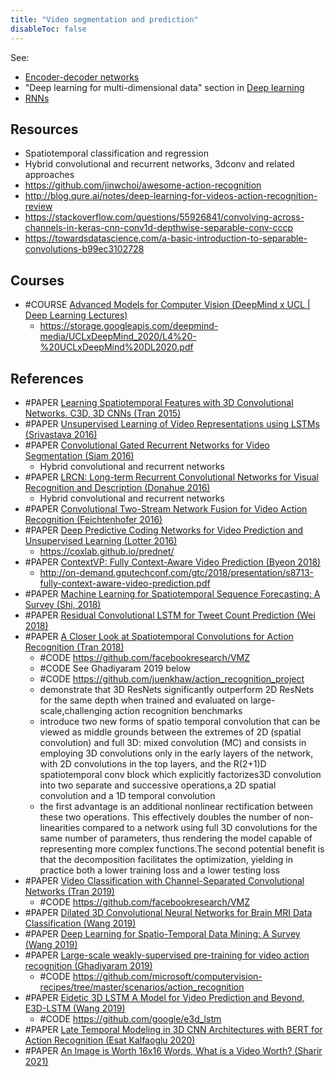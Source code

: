 ```yaml
---
title: "Video segmentation and prediction"
disableToc: false 
---
```


See: 
- [Encoder-decoder networks](AI/Deep%20learning/Encoder-decoder%20networks.md)
- "Deep learning for multi-dimensional data" section in [Deep learning](AI/Deep%20learning/Deep%20learning.md)
- [RNNs](AI/Deep%20learning/RNNs.md)

## Resources
- Spatiotemporal classification and regression
- Hybrid convolutional and recurrent networks, 3dconv and related approaches
- https://github.com/jinwchoi/awesome-action-recognition
- http://blog.qure.ai/notes/deep-learning-for-videos-action-recognition-review
- https://stackoverflow.com/questions/55926841/convolving-across-channels-in-keras-cnn-conv1d-depthwise-separable-conv-cccp
- https://towardsdatascience.com/a-basic-introduction-to-separable-convolutions-b99ec3102728


## Courses
- #COURSE [Advanced Models for Computer Vision (DeepMind x UCL | Deep Learning Lectures)](https://www.youtube.com/watch?v=_aUq7lmMfxo&list=PLqYmG7hTraZCDxZ44o4p3N5Anz3lLRVZF&index=4)
	- https://storage.googleapis.com/deepmind-media/UCLxDeepMind_2020/L4%20-%20UCLxDeepMind%20DL2020.pdf


## References
- #PAPER [Learning Spatiotemporal Features with 3D Convolutional Networks. C3D, 3D CNNs (Tran 2015)](https://arxiv.org/abs/1412.0767)
- #PAPER [Unsupervised Learning of Video Representations using LSTMs (Srivastava 2016)](https://arxiv.org/abs/1502.04681)
- #PAPER [Convolutional Gated Recurrent Networks for Video Segmentation (Siam 2016)](https://arxiv.org/abs/1611.05435)
	- Hybrid convolutional and recurrent networks
- #PAPER [LRCN: Long-term Recurrent Convolutional Networks for Visual Recognition and Description (Donahue 2016)](https://arxiv.org/abs/1411.4389)
	- Hybrid convolutional and recurrent networks
- #PAPER [Convolutional Two-Stream Network Fusion for Video Action Recognition (Feichtenhofer 2016)](https://arxiv.org/abs/1604.06573)
- #PAPER [Deep Predictive Coding Networks for Video Prediction and Unsupervised Learning (Lotter 2016)](https://arxiv.org/abs/1605.08104)
	- https://coxlab.github.io/prednet/
- #PAPER [ContextVP: Fully Context-Aware Video Prediction (Byeon 2018)](https://arxiv.org/abs/1710.08518)
	- http://on-demand.gputechconf.com/gtc/2018/presentation/s8713-fully-context-aware-video-prediction.pdf 
- #PAPER [Machine Learning for Spatiotemporal Sequence Forecasting: A Survey (Shi, 2018)](https://arxiv.org/abs/1808.06865)
- #PAPER [Residual Convolutional LSTM for Tweet Count Prediction (Wei 2018)](https://dl.acm.org/doi/fullHtml/10.1145/3184558.3191571)
- #PAPER [A Closer Look at Spatiotemporal Convolutions for Action Recognition (Tran 2018)](https://arxiv.org/abs/1711.11248)
	- #CODE https://github.com/facebookresearch/VMZ
	- #CODE See Ghadiyaram 2019 below
	- #CODE https://github.com/juenkhaw/action_recognition_project
	- demonstrate that 3D ResNets significantly outperform 2D ResNets for the same depth when trained and evaluated on large-scale,challenging action recognition benchmarks
	- introduce two new forms of spatio temporal convolution that can be viewed as middle grounds between the extremes of 2D (spatial convolution) and full 3D: mixed convolution (MC) and consists in employing 3D convolutions only in the early layers of the network, with 2D convolutions in the top layers, and the R(2+1)D spatiotemporal conv block which explicitly factorizes3D convolution into two separate and successive operations,a 2D spatial convolution and a 1D temporal convolution
	- the first advantage is an additional nonlinear rectification between these two operations. This effectively doubles the number of non-linearities compared to a network using full 3D convolutions for the same number of parameters, thus rendering the model capable of representing more complex functions.The second potential benefit is that the decomposition facilitates the optimization, yielding in practice both a lower training loss and a lower testing loss
- #PAPER [Video Classification with Channel-Separated Convolutional Networks (Tran 2019)](https://arxiv.org/abs/1904.02811)
	- #CODE https://github.com/facebookresearch/VMZ
- #PAPER [Dilated 3D Convolutional Neural Networks for Brain MRI Data Classification (Wang 2019)](https://ieeexplore.ieee.org/abstract/document/8840843)
- #PAPER [Deep Learning for Spatio-Temporal Data Mining: A Survey (Wang 2019)](https://arxiv.org/abs/1906.04928)
- #PAPER [Large-scale weakly-supervised pre-training for video action recognition (Ghadiyaram 2019)](https://arxiv.org/abs/1905.00561)
	- #CODE https://github.com/microsoft/computervision-recipes/tree/master/scenarios/action_recognition
- #PAPER [Eidetic 3D LSTM A Model for Video Prediction and Beyond, E3D-LSTM (Wang 2019)](https://openreview.net/forum?id=B1lKS2AqtX)
	- #CODE https://github.com/google/e3d_lstm
- #PAPER [Late Temporal Modeling in 3D CNN Architectures with BERT for Action Recognition (Esat Kalfaoglu 2020)](https://arxiv.org/abs/2008.01232)
- #PAPER [An Image is Worth 16x16 Words, What is a Video Worth? (Sharir 2021)](https://arxiv.org/abs/2103.13915)